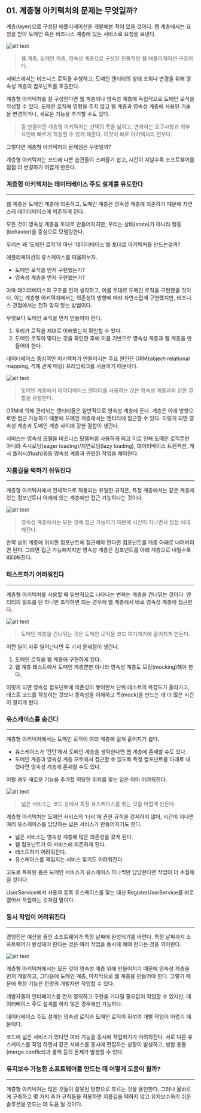 ## 01. 계층형 아키텍처의 문제는 무엇일까?

계층(layer)으로 구성된 애플리케이션을 개발해본 적이 있을 것이다. 웹 계층에서는 요청을 받아 도메인 혹은 비즈니스 계층에 있는 서비스로 요청을 보낸다.

![alt text](./images/image.png)

> 웹 계층, 도메인 계층, 영속성 계층으로 구성된 전통적인 웹 애플리케이션 구조이다.

서비스에서는 비즈니스 로직을 수행하고, 도메인 엔티티의 상태 조회나 변경을 위해 영속성 계층의 컴포넌트를 호출한다.

계층형 아키텍처를 잘 구성한다면 웹 계층이나 영속성 계층에 독립적으로 도메인 로직을 작성할 수 있다. 도메인 로직에 영향을 주지 않고 웹 계층과 영속성 계층에 사용된 기술을 변경하거나, 새로운 기능을 추가할 수도 있다.

> 잘 만들어진 계층형 아키텍처는 선택의 폭을 넓히고, 변화하는 요구사항과 외부 요인에 빠르게 적응할 수 있게 해준다. 이것이 바로 아키텍처의 전부다.

그렇다면 계층형 아키텍처의 문제점은 무엇일까?

계층형 아키텍처는 코드에 나쁜 습관들이 스며들기 쉽고, 시간이 지날수록 소프트웨어를 점점 더 변경하기 어렵게 만든다.

### 계층형 아키텍처는 데이터베이스 주도 설계를 유도한다

---

웹 계층은 도메인 계층에 의존하고, 도메인 계층은 영속성 계층에 의존하기 때문에 자연스레 데이터베이스에 의존하게 된다.

모든 것이 영속성 계층을 토대로 만들어지지만, 우리는 상태(state)가 아니라 행동(behavior)을 중심으로 모델링한다.

우리는 왜 ‘도메인 로직’이 아닌 ‘데이터베이스’를 토대로 아키텍처를 만드는걸까?

애플리케이션의 유스케이스를 떠올려보자.

- 도메인 로직을 먼저 구현했는가?
- 영속성 계층을 먼저 구현했는가?

아마 데이터베이스의 구조를 먼저 생각하고, 이를 토대로 도메인 로직을 구현했을 것이다. 이는 계층형 아키텍처에서는 의존성의 방향에 따라 자연스럽게 구현했지만, 비즈니스 관점에서는 전혀 맞지 않는 방법이다.

무엇보다 도메인 로직을 먼저 만들어야 한다.

1. 우리가 로직을 제대로 이해했는지 확인할 수 있다.
2. 도메인 로직이 맞다는 것을 확인한 후에 이를 기반으로 영속성 계층과 웹 계층을 만들어야 한다.

데이터베이스 중심적인 아키텍처가 만들어지는 주요 원인은 ORM(object-relational mapping, 객체 관계 매핑) 프레임워크를 사용하기 때문이다.

![alt text](./images/image-1.png)

> 도메인 계층에서 데이터베이스 엔티티를 사용하는 것은 영속성 계층과의 강한 결합을 유발한다.

ORM에 의해 관리되는 엔티티들은 일반적으로 영속성 계층에 둔다. 계층은 아래 방향으로만 접근 가능하기 때문에 도메인 계층에서는 엔티티에 접근할 수 있다. 이렇게 되면 영속성 계층과 도메인 계층 사이에 강한 결합이 생긴다.

서비스는 영속성 모델을 비즈니스 모델처럼 사용하게 되고 이로 인해 도메인 로직뿐만 아니라 즉시로딩(eager loading)/지연로딩(lazy loading), 데이터베이스 트랜잭션, 캐시 플러시(flush)등등 영속성 계층과 관련된 작업을 해야한다.

### 지름길을 택하기 쉬워진다

---

계층형 아키텍처에서 전체적으로 적용되는 유일한 규칙은, 특정 계층에서는 같은 계층에 있는 컴포넌트나 아래에 있는 계층에만 접근 가능하다는 것이다.

![alt text](./images/image-2.png)

> 영속성 계층에서는 모든 것에 접근 가능하기 때문에 시간이 지나면서 점점 비대해진다.

만약 상위 계층에 위치한 컴포넌트에 접근해야 한다면 컴포넌트를 계층 아래로 내려버리면 된다. 그러면 접근 가능해지지만 영속성 계층은 컴포넌트를 아래 계층으로 내릴수록 비대해진다.

### 테스트하기 어려워진다

---

계층형 아키텍처를 사용할 때 일반적으로 나타나는 변화는 계층을 건너뛰는 것이다. 엔티티의 필드를 단 하나만 조작하면 되는 경우에 웹 계층에서 바로 영속성 계층에 접근한다.

![alt text](./images/image-3.png)

> 도메인 계층을 건너뛰는 것은 도메인 로직을 코드 여기저기에 흩어지게 만든다.

이런 일이 자주 일어난다면 두 가지 문제점이 생긴다.

1. 도메인 로직을 웹 계층에 구현하게 된다.
2. 웹 계층 테스트에서 도메인 계층뿐만 아니라 영속성 계층도 모킹(mocking)해야 한다.

이렇게 되면 영속성 컴포넌트에 의존성이 쌓이면서 단위 테스트의 복잡도가 올라가고, 테스트 코드를 작성하는 것보다 종속성을 이해하고 목(mock)을 만드는 데 더 많은 시간이 걸리게 된다.

### 유스케이스를 숨긴다

---

계층형 아키텍처에서는 도메인 로직이 여러 계층에 걸쳐 흩어지기 쉽다.

- 유스케이스가 ‘간단’해서 도메인 계층을 생략한다면 웹 계층에 존재할 수도 있다.
- 도메인 계층과 영속성 계층 모두에서 접근할 수 있도록 특정 컴포넌트를 아래로 내렸다면 영속성 계층에 존재할 수도 있다.

이럴 경우 새로운 기능을 추가할 적당한 위치를 찾는 일은 이미 어려워진다.

![alt text](./images/image-4.png)

> 넓은 서비스는 코드 상에서 특정 유스케이스를 찾는 것을 어렵게 만든다.

계층형 아키텍처는 도메인 서비스의 ‘너비’에 관한 규칙을 강제하지 않아, 시간이 지나면 여러 유스케이스를 담당하는 넓은 서비스가 만들어지기도 한다.

- 넓은 서비스는 영속성 계층에 많은 의존성을 갖게 된다.
- 웹 컴포넌트가 이 서비스에 의존하게 된다.
- 테스트하기 어려워진다.
- 유스케이스를 책임지는 서비스 찾기도 어려워진다.

고도로 특화된 좁은 도메인 서비스가 유스케이스 하나씩만 담당한다면 작업이 더 수월해질 것이다.

UserService에서 사용자 등록 유스케이스를 찾는 대신 RegisterUserService를 바로 열어서 작업하는 것처럼 말이다.

### 동시 작업이 어려워진다

---

경영진은 예산을 들인 소프트웨어가 특정 날짜에 완성되기를 바란다. 특정 날짜까지 소프트웨어가 완성돼야 한다는 것은 여러 작업을 동시에 해야 한다는 것을 의미한다.

![alt text](./images/image-5.png)

계층형 아키텍처에서는 모든 것이 영속성 계층 위에 만들어지기 때문에 영속성 계층을 먼저 개발하고, 그다음에 도메인 계층, 마지막으로 웹 계층을 만들어야 한다. 그렇기 때문에 특정 기능은 한명의 개발자만 작업할 수 있다.

개발자들이 인터페이스를 먼저 정의하고 구현을 기다릴 필요없이 작업할 수 있지만, 데이터베이스 주도 설계를 하지 않은 경우에만 가능하다.

데이터베이스 주도 설계는 영속성 로직과 도메인 로직이 뒤섞여 개별 작업이 어렵기 때문이다.

코드에 넓은 서비스가 있다면 여러 기능을 동시에 작업하기가 어려워진다. 서로 다른 유스케이스를 작업 하면서 같은 서비스를 동시에 편집하는 상황이 발생하고, 병합 충돌(merge conflict)과 롤백 등의 문제가 발생할 수 있다.

### 유지보수 가능한 소프트웨어를 만드는 데 어떻게 도움이 될까?

---

계층형 아키텍처는 많은 것들이 잘못된 방향으로 흐르는 것을 용인한다. 그러나 올바르게 구축하고 몇 가지 추가 규칙들을 적용하면 지름길을 택하지 않고 유지보수하기 쉬운 솔루션을 만드는 데 도움 될 것이다.

